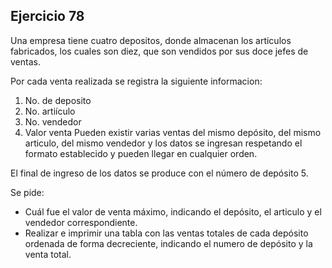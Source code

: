 ## Ejercicio 78
Una empresa tiene cuatro depositos, donde almacenan los articulos fabricados, los cuales son diez, que son vendidos por sus doce jefes de ventas.

Por cada venta realizada se registra la siguiente informacion:
1. No. de deposito
2. No. artiículo
3. No. vendedor
4. Valor venta
Pueden existir varias ventas del mismo depósito, del mismo articulo, del mismo vendedor y los datos se ingresan respetando el formato establecido y pueden llegar en cualquier orden.

El final de ingreso de los datos se produce con el número de depósito 5.

Se pide:
* Cuál fue el valor de venta máximo, indicando el depósito, el articulo y el vendedor correspondiente.
* Realizar e imprimir una tabla con las ventas totales de cada depósito ordenada de forma decreciente, indicando el numero de depósito y la venta total.
